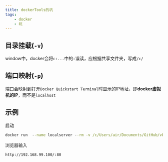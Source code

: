 ```yaml
---
title: dockerTools的坑
tags:
    - docker
    - 坑
---
```



## 目录挂载(`-v`)

window中，docker会将`c:...`中的`:`误读，应根据共享文件夹，写成`/c/`

## 端口映射(`-p`)

端口会映射到打开`Docker Quickstart Terminal`时显示的IP地址，即**docker虚拟机的IP**，而不是`localhost`

## 示例

启动

```bat
docker run  --name localserver --rm -v /c/Users/air/Documents/GitHub/vback_sys:/usr/share/nginx/html:ro -p 80:80 -d nginx:stable-alpine
```

浏览器输入

`http://192.168.99.100/:80`
